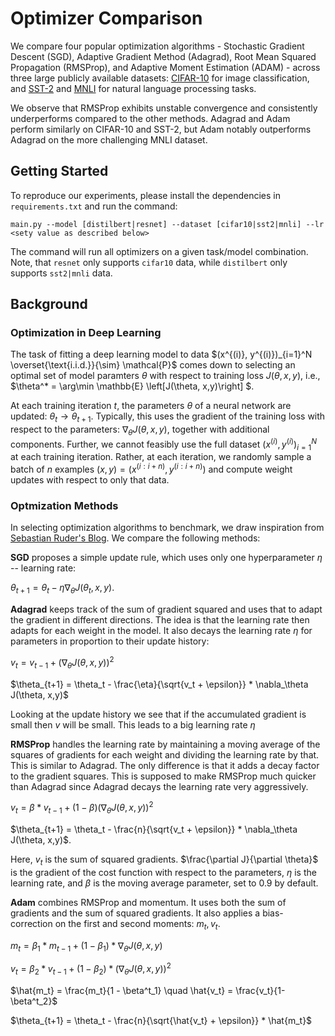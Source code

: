 # Optimizer Comparison

We compare four popular optimization algorithms - Stochastic Gradient Descent (SGD), Adaptive Gradient Method (Adagrad), Root Mean Squared Propagation (RMSProp), and Adaptive Moment Estimation (ADAM) - across three large publicly available datasets: [CIFAR-10](https://pytorch.org/vision/stable/generated/torchvision.datasets.CIFAR10.html) for image classification, and [SST-2](https://pytorch.org/text/stable/datasets.html#sst2) and [MNLI](https://pytorch.org/text/stable/datasets.html#mnli) for natural language processing tasks. 

We observe that RMSProp exhibits unstable convergence and consistently underperforms compared to the other methods.  Adagrad and Adam perform similarly on CIFAR-10 and SST-2, but Adam notably outperforms Adagrad on the more challenging MNLI dataset.

## Getting Started
To reproduce our experiments, please install the dependencies in `requirements.txt` and run the command:

`main.py --model [distilbert|resnet] --dataset [cifar10|sst2|mnli] --lr <sety value as described below>`

The command will run all optimizers on a given task/model combination. Note, that `resnet` only supports `cifar10` data, while `distilbert` only supports `sst2|mnli` data.

## Background

### Optimization in Deep Learning
The task of fitting a deep learning model to data $(x^{(i)}, y^{(i)})_{i=1}^N \overset{\text{i.i.d.}}{\sim} \mathcal{P}$ comes down to selecting an optimal set of model paramters $\theta$ with respect to training loss $J(\theta, x,y)$, i.e., $\theta^* = \arg\min \mathbb{E} \left[J(\theta, x,y)\right]  $. 

At each training iteration $t$, the parameters $\theta$ of a neural network are updated: $\theta_t \to \theta_{t+1}$. Typically, this uses the gradient of the training loss with respect to the parameters: $\nabla_\theta J(\theta, x, y)$, together with additional components. Further, we cannot feasibly use the full dataset $(x^{(i)}, y^{(i)})_{i=1}^N$ at each training iteration. Rather, at each iteration, we randomly sample a batch of $n$ examples $(x,y) = (x^{(i:i+n)}, y^{(i:i+n)})$ and compute weight updates with respect to only that data.

### Optmization Methods
In selecting optimization algorithms to benchmark, we draw inspiration from [Sebastian Ruder's Blog](https://www.ruder.io/optimizing-gradient-descent/). We compare the following methods:

**SGD** proposes a simple update rule, which uses only one hyperparameter $\eta$ -- learning rate: 

$\theta_{t+1} = \theta_t - \eta \nabla_\theta J(\theta_t, x,y)$.

**Adagrad** keeps track of the sum of gradient squared and uses that to adapt the gradient in different directions. The idea is that the learning rate then adapts for each weight in the model. It also decays the learning rate $\eta$ for parameters in proportion to their update history:

$v_{t} = v_{t-1} + (\nabla_\theta J(\theta, x,y))^2$

$\theta_{t+1} = \theta_t - \frac{\eta}{\sqrt{v_t + \epsilon}} * \nabla_\theta J(\theta, x,y)$

Looking at the update history we see that if the accumulated gradient is small then $v$ will be small. This leads to a big learning rate $\eta$

**RMSProp** handles the learning rate by maintaining a moving average of the squares of gradients for each weight and dividing the learning rate by that. This is similar to Adagrad. The only difference is that it adds a decay factor to the gradient squares. This is supposed to make RMSProp much quicker than Adagrad since Adagrad decays the learning rate very aggressively.

$v_t = \beta * v_{t-1} + (1-\beta)(\nabla_\theta J(\theta, x,y))^2$

$\theta_{t+1} = \theta_t - \frac{n}{\sqrt{v_t + \epsilon}} * \nabla_\theta J(\theta, x,y)$.

Here, $v_t$ is the sum of squared gradients. $\frac{\partial J}{\partial \theta}$ is the gradient of the cost function with respect to the parameters, $\eta$ is the learning rate, and $\beta$ is the moving average parameter, set to $0.9$ by default.

**Adam** combines RMSProp and momentum. It uses both the sum of gradients and the sum of squared gradients. It also applies a bias-correction on the first and second moments: $m_t, v_t$.

$m_t = \beta_1 * m_{t-1} + (1-\beta_1)*\nabla_\theta J(\theta, x,y)$

$v_t = \beta_2 * v_{t-1} + (1-\beta_2) * (\nabla_\theta J(\theta, x,y))^2$

$\hat{m_t} = \frac{m_t}{1 - \beta^t_1} \quad \hat{v_t} = \frac{v_t}{1- \beta^t_2}$

$\theta_{t+1} = \theta_t - \frac{n}{\sqrt{\hat{v_t} + \epsilon}} * \hat{m_t}$
